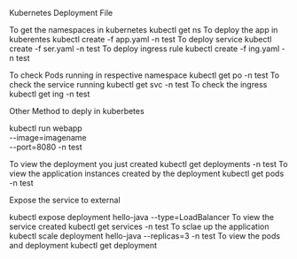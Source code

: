 Kubernetes Deployment File


To get the namespaces in kubernetes
kubectl get ns
To deploy the app in kuberentes
kubectl create -f app.yaml -n test
To deploy service
kubectl create -f ser.yaml -n test
To deploy ingress rule
kubectl create -f ing.yaml -n test

To check Pods running in respective namespace
kubectl get po -n test
To check the service running
kubectl get svc -n test
To check the ingress
kubectl get ing -n test

Other Method to deply in kuberbetes

kubectl run webapp \
  --image=imagename\
  --port=8080 -n test
  
 To view the deployment you just created
 kubectl get deployments -n test
 To view the application instances created by the deployment
 kubectl get pods -n test
 
 Expose the service to external
 
  kubectl expose deployment hello-java --type=LoadBalancer
  To view the service created
  kubectl get services -n test
  To sclae up the application
  kubectl scale deployment hello-java --replicas=3 -n test
  To view the pods and deployment
   kubectl get deployment
